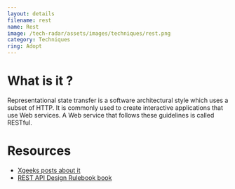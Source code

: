 ```yaml
---
layout: details
filename: rest
name: Rest
image: /tech-radar/assets/images/techniques/rest.png 
category: Techniques
ring: Adopt
---
```


# What is it ?
Representational state transfer is a software architectural style which uses a subset of HTTP. It is commonly used to create interactive applications that use Web services. A Web service that follows these guidelines is called RESTful.

# Resources
- [Xgeeks posts about it](https://medium.com/xgeeks/tagged/rest)
- [REST API Design Rulebook book](https://www.oreilly.com/library/view/rest-api-design/9781449317904/)

